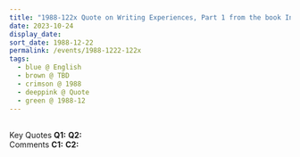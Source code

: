 ```yaml
---
title: "1988-122x Quote on Writing Experiences, Part 1 from the book Insights, Inspirations and Eternal Moments, Chapter 38, Page 109 by Yogi Mahajan"
date: 2023-10-24
display_date: 
sort_date: 1988-12-22
permalink: /events/1988-1222-122x
tags:
  - blue @ English
  - brown @ TBD
  - crimson @ 1988
  - deeppink @ Quote
  - green @ 1988-12
---
```


<br>

<wave-list>
  <list-title color="DarkSeaGreen" width="55">Key Quotes</list-title>
  <list-item color="BlanchedAlmond" width="280"><b>Q1:</b> <i></i></list-item>
  <list-item color="Lavender" width="280"><b>Q2:</b> <i></i></list-item>
</wave-list>

<br>

<wave-list>
  <list-title color="DarkSeaGreen" width="55">Comments</list-title>
  <list-item color="BlanchedAlmond" width="280"><b>C1:</b> <i></i></list-item>
  <list-item color="Lavender" width="280"><b>C2:</b> <i></i></list-item>
</wave-list>